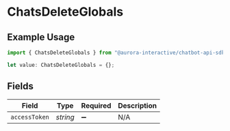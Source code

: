 # ChatsDeleteGlobals

## Example Usage

```typescript
import { ChatsDeleteGlobals } from "@aurora-interactive/chatbot-api-sdk/models/operations";

let value: ChatsDeleteGlobals = {};
```

## Fields

| Field              | Type               | Required           | Description        |
| ------------------ | ------------------ | ------------------ | ------------------ |
| `accessToken`      | *string*           | :heavy_minus_sign: | N/A                |